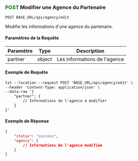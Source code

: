 
### <span style="color:green">POST</span> Modifier une Agence du Partenaire

```plaintext
POST BASE_URL/api/agency/edit
```

Modifie les informations d'une agence du partenaire.

#### Paramètres de la Requête

| Paramètre | Type   | Description                |
| --------- | ------ | -------------------------- |
| partner   | object | Les informations de l'agence |

#### Exemple de Requête

```txt
txt --location --request POST 'BASE_URL/api/agency/edit' \
--header 'Content-Type: application/json' \
--data-raw '{
    "partner": {
        // Informations de l'agence à modifier
    }
}'
```

#### Exemple de Réponse

```json
{
    "status": "success",
    "agency": {
        // Informations de l'agence modifiée
    }
}
```